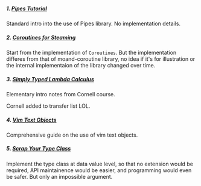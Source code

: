 ##### 1. [Pipes Tutorial](https://hackage.haskell.org/package/pipes-4.3.2/docs/Pipes-Tutorial.html)

Standard intro into the use of Pipes library. No implementation details. 



##### 2. [Coroutines for Steaming](http://www.cs.cornell.edu/courses/cs6110/2013sp/lectures/lec25-sp13.pdf) 

Start from the implementation of `Coroutines`. But the implementation differes from that of moand-coroutine library, no idea if it's for illustration or the internal implementaion of the library changed over time. 



##### 3. [Simply Typed Lambda Calculus]( http://www.cs.cornell.edu/courses/cs6110/2013sp/lectures/lec25-sp13.pdf) 

Elementary intro notes from Cornell course. 

Cornell added to transfer list LOL. 



##### 4. [Vim Text Objects](http://blog.carbonfive.com/2011/10/17/vim-text-objects-the-definitive-guide/)

Comprehensive guide on the use of vim text objects. 



##### 5. [Scrap Your Type Class](http://www.haskellforall.com/2012/05/scrap-your-type-classes.html)

Implement the type class at data value level, so that no extension would be required, API maintainence would be easier, and programming would even be safer. But only an impossible argument.